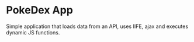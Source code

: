 # PokeDex App
Simple application that loads data from an API, uses IIFE, ajax and executes dynamic JS functions. 
